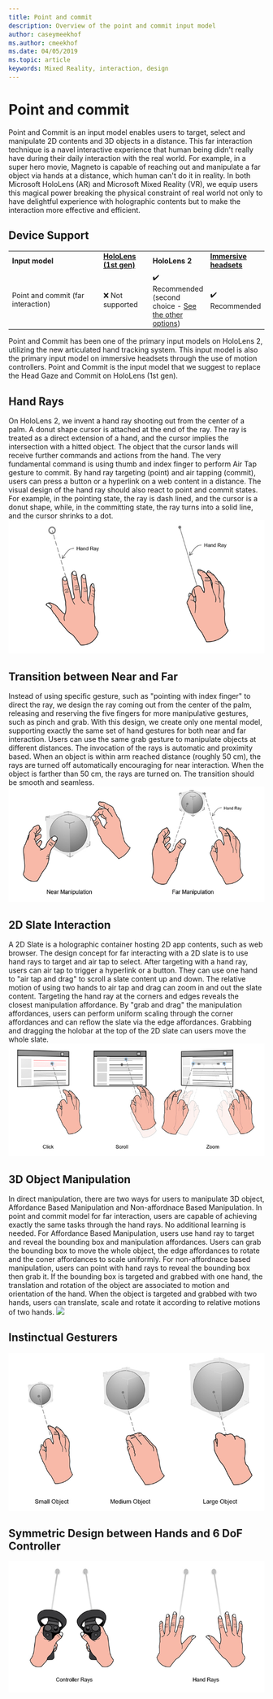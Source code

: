 ```yaml
---
title: Point and commit
description: Overview of the point and commit input model
author: caseymeekhof
ms.author: cmeekhof
ms.date: 04/05/2019
ms.topic: article
keywords: Mixed Reality, interaction, design
---
```

# Point and commit
Point and Commit is an input model enables users to target, select and manipulate 2D contents and 3D objects in a distance. This far interaction technique is a navel interactive experience that human being didn't really have during their daily interaction with the real world. For example, in a super hero movie, Magneto is capable of reaching out and manipulate a far object via hands at a distance, which human can't do it in reality. In both Microsoft HoloLens (AR) and Microsoft Mixed Reality (VR), we equip users this magical power breaking the physical constraint of real world not only to have delightful experience with holographic contents but to make the interaction more effective and efficient.

## Device Support
<table>
    <colgroup>
    <col width="40%" />
    <col width="20%" />
    <col width="20%" />
    <col width="20%" />
    </colgroup>
    <tr>
        <td><strong>Input model</strong></td>
        <td><a href="hololens-hardware-details.md"><strong>HoloLens (1st gen)</strong></a></td>
        <td><strong>HoloLens 2</strong></td>
        <td><a href="immersive-headset-hardware-details.md"><strong>Immersive headsets</strong></a></td>
    </tr>
     <tr>
        <td>Point and commit (far interaction)</td>
        <td>❌ Not supported</td>
        <td>✔️ Recommended (second choice - <a href="interaction-fundamentals.md">See the other options</a>)</td>
        <td>✔️ Recommended</td>
    </tr>
</table>
Point and Commit has been one of the primary input models on HoloLens 2, utilizing the new articulated hand tracking system. This input model is also the primary input model on immersive headsets through the use of motion controllers. Point and Commit is the input model that we suggest to replace the Head Gaze and Commit on HoloLens (1st gen). 

## Hand Rays
On HoloLens 2, we invent a hand ray shooting out from the center of a palm. A donut shape cursor is attached at the end of the ray. The ray is treated as a direct extension of a hand, and the cursor implies the intersection with a hitted object. The object that the cursor lands will receive further commands and actions from the hand. The very fundamental command is using thumb and index finger to perform Air Tap gesture to commit. By hand ray targeting (point) and air tapping (commit), users can press a button or a hyperlink on a web content in a distance. The visual design of the hand ray should also react to point and commit states. For example, in the pointing state, the ray is dash lined, and the cursor is a donut shape, while, in the committing state, the ray turns into a solid line, and the cursor shrinks to a dot.
![](images/Hand-Rays-720px.jpg)<br>

## Transition between Near and Far
Instead of using specific gesture, such as "pointing with index finger" to direct the ray, we design the ray coming out from the center of the palm, releasing and reserving the five fingers for more manipulative gestures, such as pinch and grab. With this design, we create only one mental model, supporting exactly the same set of hand gestures for both near and far interaction. Users can use the same grab gesture to manipulate objects at different distances. The invocation of the rays is automatic and proximity based. When an object is within arm reached distance (roughly 50 cm), the rays are turned off automatically encouraging for near interaction. When the object is farther than 50 cm, the rays are turned on. The transition should be smooth and seamless.
![](images/Transition-Between-Near-And-Far-720px.jpg)<br>

## 2D Slate Interaction
A 2D Slate is a holographic container hosting 2D app contents, such as web browser. The design concept for far interacting with a 2D slate is to use hand rays to target and air tap to select. After targeting with a hand ray, users can air tap to trigger a hyperlink or a button. They can use one hand to "air tap and drag" to scroll a slate content up and down. The relative motion of using two hands to air tap and drag can zoom in and out the slate content. Targeting the hand ray at the corners and edges reveals the closest manipulation affordance. By "grab and drag" the manipulation affordances, users can perform uniform scaling through the corner affordances and can reflow the slate via the edge affordances. Grabbing and dragging the holobar at the top of the 2D slate can users move the whole slate.
![](images/2D-Slate-Interaction-Far-720px.jpg)<br>

## 3D Object Manipulation
In direct manipulation, there are two ways for users to manipulate 3D object, Affordance Based Manipulation and Non-affordnace Based Manipulation. In point and commit model for far interaction, users are capable of achieving exactly the same tasks through the hand rays. No additional learning is needed. For Affordance Based Manipulation, users use hand ray to target and reveal the bounding box and manipulation affordances. Users can grab the bounding box to move the whole object, the edge affordances to rotate and the coner affordances to scale uniformly. For non-affordnace based manipulation, users can point with hand rays to reveal the bounding box then grab it. If the bounding box is targeted and grabbed with one hand, the translation and rotation of the object are associated to motion and orientation of the hand. When the object is targeted and grabbed with two hands, users can translate, scale and rotate it according to relative motions of two hands.
![](images/3D-Object-Manipultaion-Far-720px.jpg)<br>

## Instinctual Gesturers
![](images/Instinctual-Gestures-Far-720px.jpg)<br>

## Symmetric Design between Hands and 6 DoF Controller 
![](images/Symmetric-Design-For-Rays-720px.jpg)<br>

